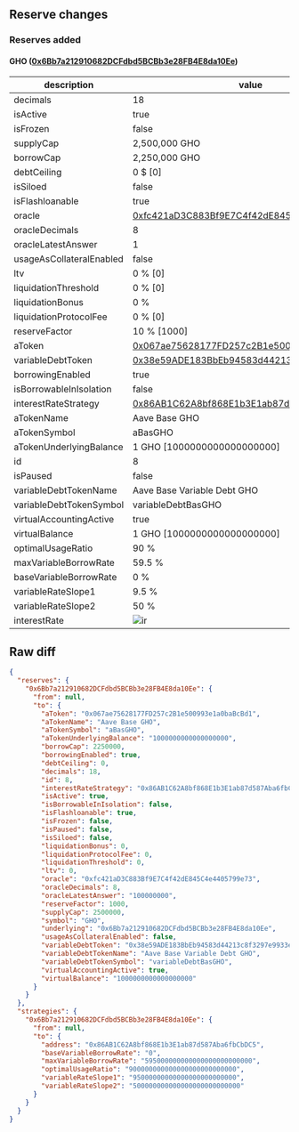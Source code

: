 ## Reserve changes

### Reserves added

#### GHO ([0x6Bb7a212910682DCFdbd5BCBb3e28FB4E8da10Ee](https://basescan.org/address/0x6Bb7a212910682DCFdbd5BCBb3e28FB4E8da10Ee))

| description | value |
| --- | --- |
| decimals | 18 |
| isActive | true |
| isFrozen | false |
| supplyCap | 2,500,000 GHO |
| borrowCap | 2,250,000 GHO |
| debtCeiling | 0 $ [0] |
| isSiloed | false |
| isFlashloanable | true |
| oracle | [0xfc421aD3C883Bf9E7C4f42dE845C4e4405799e73](https://basescan.org/address/0xfc421aD3C883Bf9E7C4f42dE845C4e4405799e73) |
| oracleDecimals | 8 |
| oracleLatestAnswer | 1 |
| usageAsCollateralEnabled | false |
| ltv | 0 % [0] |
| liquidationThreshold | 0 % [0] |
| liquidationBonus | 0 % |
| liquidationProtocolFee | 0 % [0] |
| reserveFactor | 10 % [1000] |
| aToken | [0x067ae75628177FD257c2B1e500993e1a0baBcBd1](https://basescan.org/address/0x067ae75628177FD257c2B1e500993e1a0baBcBd1) |
| variableDebtToken | [0x38e59ADE183BbEb94583d44213c8f3297e9933e9](https://basescan.org/address/0x38e59ADE183BbEb94583d44213c8f3297e9933e9) |
| borrowingEnabled | true |
| isBorrowableInIsolation | false |
| interestRateStrategy | [0x86AB1C62A8bf868E1b3E1ab87d587Aba6fbCbDC5](https://basescan.org/address/0x86AB1C62A8bf868E1b3E1ab87d587Aba6fbCbDC5) |
| aTokenName | Aave Base GHO |
| aTokenSymbol | aBasGHO |
| aTokenUnderlyingBalance | 1 GHO [1000000000000000000] |
| id | 8 |
| isPaused | false |
| variableDebtTokenName | Aave Base Variable Debt GHO |
| variableDebtTokenSymbol | variableDebtBasGHO |
| virtualAccountingActive | true |
| virtualBalance | 1 GHO [1000000000000000000] |
| optimalUsageRatio | 90 % |
| maxVariableBorrowRate | 59.5 % |
| baseVariableBorrowRate | 0 % |
| variableRateSlope1 | 9.5 % |
| variableRateSlope2 | 50 % |
| interestRate | ![ir](https://dash.onaave.com/api/static?variableRateSlope1=95000000000000000000000000&variableRateSlope2=500000000000000000000000000&optimalUsageRatio=900000000000000000000000000&baseVariableBorrowRate=0&maxVariableBorrowRate=595000000000000000000000000) |


## Raw diff

```json
{
  "reserves": {
    "0x6Bb7a212910682DCFdbd5BCBb3e28FB4E8da10Ee": {
      "from": null,
      "to": {
        "aToken": "0x067ae75628177FD257c2B1e500993e1a0baBcBd1",
        "aTokenName": "Aave Base GHO",
        "aTokenSymbol": "aBasGHO",
        "aTokenUnderlyingBalance": "1000000000000000000",
        "borrowCap": 2250000,
        "borrowingEnabled": true,
        "debtCeiling": 0,
        "decimals": 18,
        "id": 8,
        "interestRateStrategy": "0x86AB1C62A8bf868E1b3E1ab87d587Aba6fbCbDC5",
        "isActive": true,
        "isBorrowableInIsolation": false,
        "isFlashloanable": true,
        "isFrozen": false,
        "isPaused": false,
        "isSiloed": false,
        "liquidationBonus": 0,
        "liquidationProtocolFee": 0,
        "liquidationThreshold": 0,
        "ltv": 0,
        "oracle": "0xfc421aD3C883Bf9E7C4f42dE845C4e4405799e73",
        "oracleDecimals": 8,
        "oracleLatestAnswer": "100000000",
        "reserveFactor": 1000,
        "supplyCap": 2500000,
        "symbol": "GHO",
        "underlying": "0x6Bb7a212910682DCFdbd5BCBb3e28FB4E8da10Ee",
        "usageAsCollateralEnabled": false,
        "variableDebtToken": "0x38e59ADE183BbEb94583d44213c8f3297e9933e9",
        "variableDebtTokenName": "Aave Base Variable Debt GHO",
        "variableDebtTokenSymbol": "variableDebtBasGHO",
        "virtualAccountingActive": true,
        "virtualBalance": "1000000000000000000"
      }
    }
  },
  "strategies": {
    "0x6Bb7a212910682DCFdbd5BCBb3e28FB4E8da10Ee": {
      "from": null,
      "to": {
        "address": "0x86AB1C62A8bf868E1b3E1ab87d587Aba6fbCbDC5",
        "baseVariableBorrowRate": "0",
        "maxVariableBorrowRate": "595000000000000000000000000",
        "optimalUsageRatio": "900000000000000000000000000",
        "variableRateSlope1": "95000000000000000000000000",
        "variableRateSlope2": "500000000000000000000000000"
      }
    }
  }
}
```